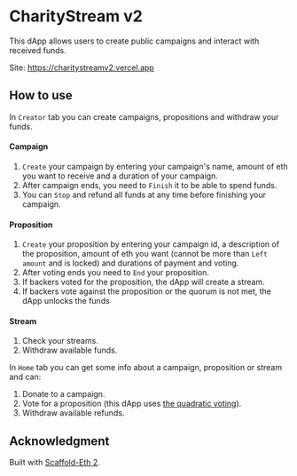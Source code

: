# CharityStream v2

This dApp allows users to create public campaigns and interact with received funds.

Site: https://charitystreamv2.vercel.app

## How to use 

In `Creator` tab you can create campaigns, propositions and withdraw your funds.

#### Campaign

 1. `Create` your campaign by entering your campaign's name, amount of eth you want to receive and a duration of your campaign.
 2. After campaign ends, you need to `Finish` it to be able to spend funds.
 3. You can `Stop` and refund all funds at any time before finishing your campaign.

#### Proposition
 
  1. `Create` your proposition by entering your campaign id, a description of the proposition, amount of eth you want (cannot be more than `Left amount` and is locked)
  and durations of payment and voting.
  2. After voting ends you need to `End` your proposition.
  3. If backers voted for the proposition, the dApp will create a stream.
  4. If backers vote against the proposition or the quorum is not met, the dApp unlocks the funds

#### Stream

  1. Check your streams.
  2. Withdraw available funds.

In `Home` tab you can get some info about a campaign, proposition or stream and can:

  1. Donate to a campaign.
  2. Vote for a proposition (this dApp uses [the quadratic voting](https://en.wikipedia.org/wiki/Quadratic_voting)).
  3. Withdraw available refunds.

## Acknowledgment 

Built with [Scaffold-Eth 2](https://github.com/scaffold-eth/scaffold-eth-2).




